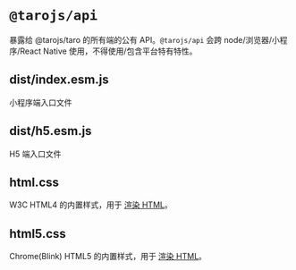 # `@tarojs/api`

暴露给 @tarojs/taro 的所有端的公有 API。`@tarojs/api` 会跨 node/浏览器/小程序/React Native 使用，不得使用/包含平台特有特性。

## dist/index.esm.js

小程序端入口文件

## dist/h5.esm.js

H5 端入口文件

## html.css

W3C HTML4 的内置样式，用于 [渲染 HTML](https://taro-docs.jd.com/taro/next/docs/html.html)。

## html5.css

Chrome(Blink) HTML5 的内置样式，用于 [渲染 HTML](https://taro-docs.jd.com/taro/next/docs/html.html)。
